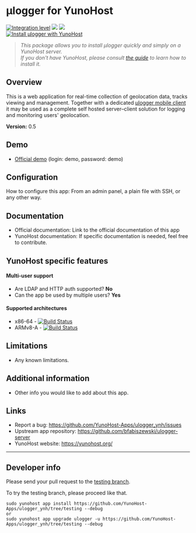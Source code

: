 # μlogger for YunoHost

[![Integration level](https://dash.yunohost.org/integration/ulogger.svg)](https://dash.yunohost.org/appci/app/ulogger) ![](https://ci-apps.yunohost.org/ci/badges/ulogger.status.svg) ![](https://ci-apps.yunohost.org/ci/badges/ulogger.maintain.svg)  
[![Install μlogger with YunoHost](https://install-app.yunohost.org/install-with-yunohost.svg)](https://install-app.yunohost.org/?app=ulogger)

> *This package allows you to install μlogger quickly and simply on a YunoHost server.  
If you don't have YunoHost, please consult [the guide](https://yunohost.org/#/install) to learn how to install it.*

## Overview
This is a web application for real-time collection of geolocation data, tracks viewing and management. Together with a dedicated [μlogger mobile client](https://github.com/bfabiszewski/ulogger-android) it may be used as a complete self hosted server–client solution for logging and monitoring users' geolocation.

**Version:** 0.5

## Demo
* [Official demo](http://ulogger.fabiszewski.net/) (login: demo, password: demo)

## Configuration

How to configure this app: From an admin panel, a plain file with SSH, or any other way.

## Documentation

 * Official documentation: Link to the official documentation of this app
 * YunoHost documentation: If specific documentation is needed, feel free to contribute.

## YunoHost specific features

#### Multi-user support

* Are LDAP and HTTP auth supported? **No**
* Can the app be used by multiple users? **Yes**

#### Supported architectures

* x86-64 - [![Build Status](https://ci-apps.yunohost.org/ci/logs/ulogger%20%28Community%29.svg)](https://ci-apps.yunohost.org/ci/apps/ulogger/)
* ARMv8-A - [![Build Status](https://ci-apps-arm.yunohost.org/ci/logs/ulogger%20%28Community%29.svg)](https://ci-apps-arm.yunohost.org/ci/apps/ulogger/)

## Limitations

* Any known limitations.

## Additional information

* Other info you would like to add about this app.

## Links

 * Report a bug: https://github.com/YunoHost-Apps/ulogger_ynh/issues
 * Upstream app repository: https://github.com/bfabiszewski/ulogger-server
 * YunoHost website: https://yunohost.org/

---

## Developer info

Please send your pull request to the [testing branch](https://github.com/YunoHost-Apps/ulogger_ynh/tree/testing).

To try the testing branch, please proceed like that.
```
sudo yunohost app install https://github.com/YunoHost-Apps/ulogger_ynh/tree/testing --debug
or
sudo yunohost app upgrade ulogger -u https://github.com/YunoHost-Apps/ulogger_ynh/tree/testing --debug
```
